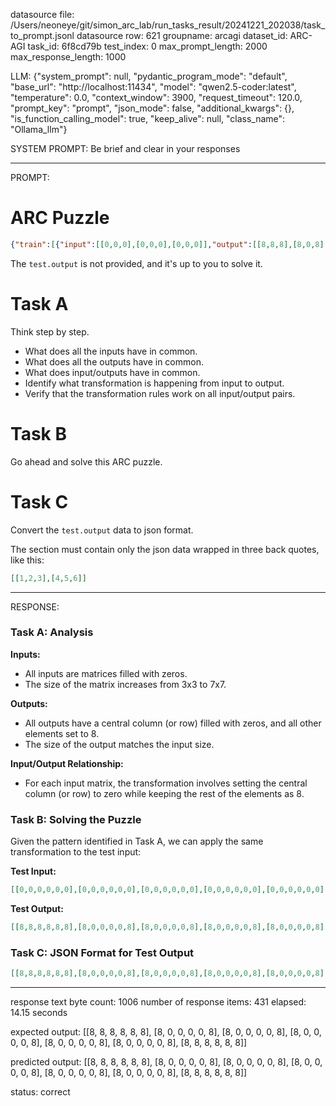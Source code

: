 datasource file: /Users/neoneye/git/simon_arc_lab/run_tasks_result/20241221_202038/task_to_prompt.jsonl
datasource row: 621
groupname: arcagi
dataset_id: ARC-AGI
task_id: 6f8cd79b
test_index: 0
max_prompt_length: 2000
max_response_length: 1000

LLM:
{"system_prompt": null, "pydantic_program_mode": "default", "base_url": "http://localhost:11434", "model": "qwen2.5-coder:latest", "temperature": 0.0, "context_window": 3900, "request_timeout": 120.0, "prompt_key": "prompt", "json_mode": false, "additional_kwargs": {}, "is_function_calling_model": true, "keep_alive": null, "class_name": "Ollama_llm"}

SYSTEM PROMPT:
Be brief and clear in your responses

---

PROMPT:

# ARC Puzzle

```json
{"train":[{"input":[[0,0,0],[0,0,0],[0,0,0]],"output":[[8,8,8],[8,0,8],[8,8,8]]},{"input":[[0,0,0],[0,0,0],[0,0,0],[0,0,0]],"output":[[8,8,8],[8,0,8],[8,0,8],[8,8,8]]},{"input":[[0,0,0,0],[0,0,0,0],[0,0,0,0],[0,0,0,0],[0,0,0,0]],"output":[[8,8,8,8],[8,0,0,8],[8,0,0,8],[8,0,0,8],[8,8,8,8]]},{"input":[[0,0,0,0,0,0],[0,0,0,0,0,0],[0,0,0,0,0,0],[0,0,0,0,0,0],[0,0,0,0,0,0]],"output":[[8,8,8,8,8,8],[8,0,0,0,0,8],[8,0,0,0,0,8],[8,0,0,0,0,8],[8,8,8,8,8,8]]}],"test":[{"input":[[0,0,0,0,0,0],[0,0,0,0,0,0],[0,0,0,0,0,0],[0,0,0,0,0,0],[0,0,0,0,0,0],[0,0,0,0,0,0],[0,0,0,0,0,0]]}]}
```

The `test.output` is not provided, and it's up to you to solve it.

# Task A

Think step by step.
- What does all the inputs have in common.
- What does all the outputs have in common.
- What does input/outputs have in common.
- Identify what transformation is happening from input to output.
- Verify that the transformation rules work on all input/output pairs.

# Task B

Go ahead and solve this ARC puzzle.

# Task C

Convert the `test.output` data to json format.

The section must contain only the json data wrapped in three back quotes, like this:
```json
[[1,2,3],[4,5,6]]
```


---

RESPONSE:
### Task A: Analysis

**Inputs:**
- All inputs are matrices filled with zeros.
- The size of the matrix increases from 3x3 to 7x7.

**Outputs:**
- All outputs have a central column (or row) filled with zeros, and all other elements set to 8.
- The size of the output matches the input size.

**Input/Output Relationship:**
- For each input matrix, the transformation involves setting the central column (or row) to zero while keeping the rest of the elements as 8.

### Task B: Solving the Puzzle

Given the pattern identified in Task A, we can apply the same transformation to the test input:

**Test Input:**
```json
[[0,0,0,0,0,0],[0,0,0,0,0,0],[0,0,0,0,0,0],[0,0,0,0,0,0],[0,0,0,0,0,0],[0,0,0,0,0,0],[0,0,0,0,0,0]]
```

**Test Output:**
```json
[[8,8,8,8,8,8],[8,0,0,0,0,8],[8,0,0,0,0,8],[8,0,0,0,0,8],[8,0,0,0,0,8],[8,0,0,0,0,8],[8,8,8,8,8,8]]
```

### Task C: JSON Format for Test Output

```json
[[8,8,8,8,8,8],[8,0,0,0,0,8],[8,0,0,0,0,8],[8,0,0,0,0,8],[8,0,0,0,0,8],[8,0,0,0,0,8],[8,8,8,8,8,8]]
```

---


response text byte count: 1006
number of response items: 431
elapsed: 14.15 seconds

expected output:
[[8, 8, 8, 8, 8, 8], [8, 0, 0, 0, 0, 8], [8, 0, 0, 0, 0, 8], [8, 0, 0, 0, 0, 8], [8, 0, 0, 0, 0, 8], [8, 0, 0, 0, 0, 8], [8, 8, 8, 8, 8, 8]]

predicted output:
[[8, 8, 8, 8, 8, 8], [8, 0, 0, 0, 0, 8], [8, 0, 0, 0, 0, 8], [8, 0, 0, 0, 0, 8], [8, 0, 0, 0, 0, 8], [8, 0, 0, 0, 0, 8], [8, 8, 8, 8, 8, 8]]

status: correct
